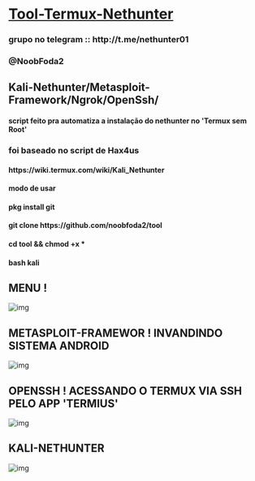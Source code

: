 <h1><a href="/">Tool-Termux-Nethunter</a></h1>

<h3> grupo no telegram :: http://t.me/nethunter01 </h3>

<h3> @NoobFoda2 </h3>

<h2> Kali-Nethunter/Metasploit-Framework/Ngrok/OpenSsh/ </h2>
<h4>
script feito pra automatiza a instalação do nethunter no 'Termux sem Root' </4>

<h3> foi baseado no script de Hax4us </h3>

<h4> https://wiki.termux.com/wiki/Kali_Nethunter </h4>

<h4> modo de usar </h4>

<h4> pkg install git </h4>
<h4> git clone https://github.com/noobfoda2/tool </h4>

<h4> cd tool && chmod +x * </4>

<h4> bash kali </h4>

<h2> MENU !</h2>

![img](http://i.imgur.com/A4LvPz1.jpg)



<h2> METASPLOIT-FRAMEWOR ! INVANDINDO SISTEMA ANDROID </h2>


![img](http://i.imgur.com/lcymaxO.jpg)




<h2> OPENSSH ! ACESSANDO O TERMUX VIA SSH PELO APP 'TERMIUS' </h2>




![img](http://i.imgur.com/2OvwXhe.jpg)



<h2> KALI-NETHUNTER  </h2>


![img](http://i.imgur.com/Amc1bm7.jpg)

